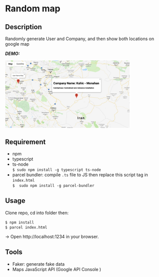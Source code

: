 # Random map

## Description

Randomly generate User and Company, and then show  both locations on google map

**_DEMO:_**

<img src="./src/img/190826ts-map.jpg" width="80%">

## Requirement

- npm
- typescript
- ts-node </br>
`$ sudo npm install -g typescript ts-node`
- parcel bundler: compile `.ts` file to JS then replace this script tag in `index.html` </br>
`$  sudo npm install -g parcel-bundler`

## Usage

Clone repo, cd into folder then:

```
$ npm install
$ parcel index.html
```

-> Open http://localhost:1234 in your browser.

## Tools

- Faker: generate fake data
- Maps JavaScript API (Google API Console )